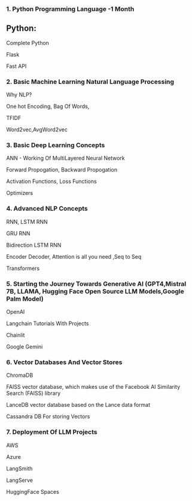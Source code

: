 ### 1. Python Programming Language -1 Month
## Python:

Complete Python 

Flask 

Fast API 

### 2. Basic Machine Learning Natural Language Processing
Why NLP?

One hot Encoding, Bag Of Words,

TFIDF

Word2vec,AvgWord2vec

### 3. Basic Deep Learning Concepts
ANN - Working Of MultiLayered Neural Network

Forward Propogation, Backward Propogation

Activation Functions, Loss Functions

Optimizers

### 4. Advanced NLP Concepts
RNN, LSTM RNN

GRU RNN

Bidirection LSTM RNN

Encoder Decoder, Attention is all you need ,Seq to Seq

Transformers

### 5. Starting the Journey Towards Generative AI (GPT4,Mistral 7B, LLAMA, Hugging Face Open Source LLM Models,Google Palm Model)
OpenAI

Langchain Tutorials With Projects

Chainlit

Google Gemini

### 6. Vector Databases And Vector Stores
ChromaDB

FAISS vector database, which makes use of the Facebook AI Similarity Search (FAISS) library

LanceDB vector database based on the Lance data format

Cassandra DB For storing Vectors

### 7. Deployment Of LLM Projects
AWS

Azure

LangSmith

LangServe

HuggingFace Spaces